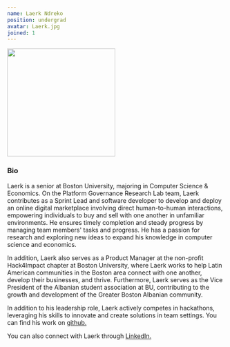 ```yaml
---
name: Laerk Ndreko
position: undergrad
avatar: Laerk.jpg
joined: 1
---
```


<img width="250" src="{{site.baseurl}}/images/people/{{page.avatar}}" data-action="zoom">

### Bio
<p>
Laerk is a senior at Boston University, majoring in Computer Science & Economics. On the Platform Governance Research Lab team, Laerk contributes as a Sprint Lead and software developer to develop and deploy an online digital marketplace involving direct human-to-human interactions, empowering individuals to buy and sell with one another in unfamiliar environments. He ensures timely completion and steady progress by managing team members' tasks and progress. He has a passion for research and exploring new ideas to expand his knowledge in computer science and economics. </p>

<p>
In addition, Laerk also serves as a Product Manager at the non-profit Hack4Impact chapter at Boston University, where Laerk works to help Latin American communities in the Boston area connect with one another, develop their businesses, and thrive. Furthermore, Laerk serves as the Vice President of the Albanian student association at BU, contributing to the growth and development of the Greater Boston Albanian community. </p>

<p>
In addition to his leadership role, Laerk actively competes in hackathons, leveraging his skills to innovate and create solutions in team settings. You can find his work on 
<a href="https://www.github.com/laerk23/">github.</a> </p>


<p>
You can also connect with Laerk through <a href="https://www.linkedin.com/in/laerk/">LinkedIn.</a>
</p>